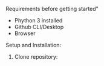 Requirements before getting started"
- Phython 3 installed
- Github CLI/Desktop
- Browser

Setup and Installation:
1. Clone repository: 
